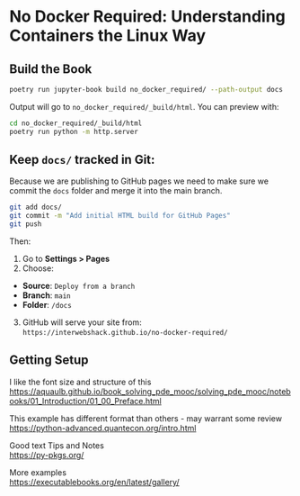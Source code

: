 # No Docker Required: Understanding Containers the Linux Way  


## Build the Book
```bash
poetry run jupyter-book build no_docker_required/ --path-output docs
```
Output will go to `no_docker_required/_build/html`. You can preview with:
```bash
cd no_docker_required/_build/html
poetry run python -m http.server
```
## Keep `docs/` tracked in Git:  

Because we are publishing to GitHub pages we need to make sure we commit the `docs` folder and merge it into the main branch.  

```bash
git add docs/
git commit -m "Add initial HTML build for GitHub Pages"
git push
```
Then:
1. Go to **Settings > Pages**  
2. Choose:  
  * **Source**: `Deploy from a branch`
  * **Branch**: `main`  
  * **Folder**: `/docs`  
3. GitHub will serve your site from:  
  `https://interwebshack.github.io/no-docker-required/`  


## Getting Setup
I like the font size and structure of this  
https://aquaulb.github.io/book_solving_pde_mooc/solving_pde_mooc/notebooks/01_Introduction/01_00_Preface.html  

This example has different format than others - may warrant some review  
https://python-advanced.quantecon.org/intro.html  

Good text Tips and Notes  
https://py-pkgs.org/  

More examples  
https://executablebooks.org/en/latest/gallery/  
